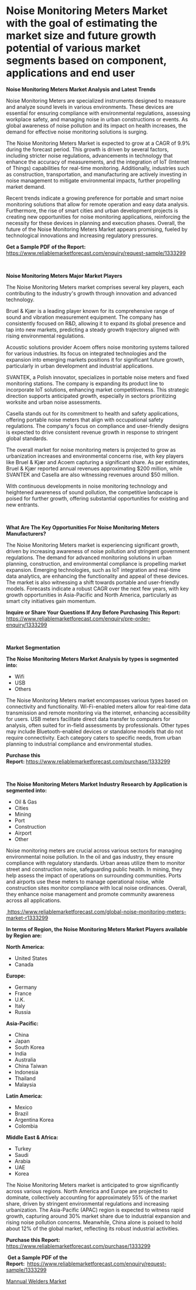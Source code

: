<p><h1>Noise Monitoring Meters Market with the goal of estimating the market size and future growth potential of various market segments based on component, applications and end user</h1></p><p><strong>Noise Monitoring Meters Market Analysis and Latest Trends</strong></p>
<p><p>Noise Monitoring Meters are specialized instruments designed to measure and analyze sound levels in various environments. These devices are essential for ensuring compliance with environmental regulations, assessing workplace safety, and managing noise in urban constructions or events. As global awareness of noise pollution and its impact on health increases, the demand for effective noise monitoring solutions is surging.</p><p>The Noise Monitoring Meters Market is expected to grow at a CAGR of 9.9% during the forecast period. This growth is driven by several factors, including stricter noise regulations, advancements in technology that enhance the accuracy of measurements, and the integration of IoT (Internet of Things) capabilities for real-time monitoring. Additionally, industries such as construction, transportation, and manufacturing are actively investing in noise management to mitigate environmental impacts, further propelling market demand.</p><p>Recent trends indicate a growing preference for portable and smart noise monitoring solutions that allow for remote operation and easy data analysis. Furthermore, the rise of smart cities and urban development projects is creating new opportunities for noise monitoring applications, reinforcing the necessity for these devices in planning and execution phases. Overall, the future of the Noise Monitoring Meters Market appears promising, fueled by technological innovations and increasing regulatory pressures.</p></p>
<p><strong>Get a Sample PDF of the Report:&nbsp;</strong> <a href="https://www.reliablemarketforecast.com/enquiry/request-sample/1333299?utm_campaign=2333&utm_medium=2&utm_source=Github&utm_content=ia&utm_term=24032025&utm_id=noise-monitoring-meters">https://www.reliablemarketforecast.com/enquiry/request-sample/1333299</a></p>
<p>&nbsp;</p>
<p><strong>Noise Monitoring Meters Major Market Players</strong></p>
<p><p>The Noise Monitoring Meters market comprises several key players, each contributing to the industry's growth through innovation and advanced technology. </p><p>Bruel & Kjær is a leading player known for its comprehensive range of sound and vibration measurement equipment. The company has consistently focused on R&D, allowing it to expand its global presence and tap into new markets, predicting a steady growth trajectory aligned with rising environmental regulations.</p><p>Acoustic solutions provider Acoem offers noise monitoring systems tailored for various industries. Its focus on integrated technologies and the expansion into emerging markets positions it for significant future growth, particularly in urban development and industrial applications.</p><p>SVANTEK, a Polish innovator, specializes in portable noise meters and fixed monitoring stations. The company is expanding its product line to incorporate IoT solutions, enhancing market competitiveness. This strategic direction supports anticipated growth, especially in sectors prioritizing worksite and urban noise assessments.</p><p>Casella stands out for its commitment to health and safety applications, offering portable noise meters that align with occupational safety regulations. The company's focus on compliance and user-friendly designs is expected to drive consistent revenue growth in response to stringent global standards.</p><p>The overall market for noise monitoring meters is projected to grow as urbanization increases and environmental concerns rise, with key players like Bruel & Kjær and Acoem capturing a significant share. As per estimates, Bruel & Kjær reported annual revenues approximating $200 million, while SVANTEK and Casella are also witnessing revenues around $50 million.</p><p>With continuous developments in noise monitoring technology and heightened awareness of sound pollution, the competitive landscape is poised for further growth, offering substantial opportunities for existing and new entrants.</p></p>
<p>&nbsp;</p>
<p><strong>What Are The Key Opportunities For Noise Monitoring Meters Manufacturers?</strong></p>
<p><p>The Noise Monitoring Meters market is experiencing significant growth, driven by increasing awareness of noise pollution and stringent government regulations. The demand for advanced monitoring solutions in urban planning, construction, and environmental compliance is propelling market expansion. Emerging technologies, such as IoT integration and real-time data analytics, are enhancing the functionality and appeal of these devices. The market is also witnessing a shift towards portable and user-friendly models. Forecasts indicate a robust CAGR over the next few years, with key growth opportunities in Asia-Pacific and North America, particularly as smart city initiatives gain momentum.</p></p>
<p><strong>Inquire or Share Your Questions If Any Before Purchasing This Report:</strong> <a href="https://www.reliablemarketforecast.com/enquiry/pre-order-enquiry/1333299?utm_campaign=2333&utm_medium=2&utm_source=Github&utm_content=ia&utm_term=24032025&utm_id=noise-monitoring-meters">https://www.reliablemarketforecast.com/enquiry/pre-order-enquiry/1333299</a></p>
<p>&nbsp;</p>
<p><strong>Market Segmentation</strong></p>
<p><strong>The Noise Monitoring Meters Market Analysis by types is segmented into:</strong></p>
<p><ul><li>Wifi</li><li>USB</li><li>Others</li></ul></p>
<p><p>The Noise Monitoring Meters market encompasses various types based on connectivity and functionality. Wi-Fi-enabled meters allow for real-time data transmission and remote monitoring via the internet, enhancing accessibility for users. USB meters facilitate direct data transfer to computers for analysis, often suited for in-field assessments by professionals. Other types may include Bluetooth-enabled devices or standalone models that do not require connectivity. Each category caters to specific needs, from urban planning to industrial compliance and environmental studies.</p></p>
<p><strong>Purchase this Report:&nbsp;</strong><a href="https://www.reliablemarketforecast.com/purchase/1333299?utm_campaign=2333&utm_medium=2&utm_source=Github&utm_content=ia&utm_term=24032025&utm_id=noise-monitoring-meters">https://www.reliablemarketforecast.com/purchase/1333299</a></p>
<p>&nbsp;</p>
<p><strong>The Noise Monitoring Meters Market Industry Research by Application is segmented into:</strong></p>
<p><ul><li>Oil & Gas</li><li>Cities</li><li>Mining</li><li>Port</li><li>Construction</li><li>Airport</li><li>Other</li></ul></p>
<p><p>Noise monitoring meters are crucial across various sectors for managing environmental noise pollution. In the oil and gas industry, they ensure compliance with regulatory standards. Urban areas utilize them to monitor street and construction noise, safeguarding public health. In mining, they help assess the impact of operations on surrounding communities. Ports and airports use these meters to manage operational noise, while construction sites monitor compliance with local noise ordinances. Overall, they enhance noise management and promote community awareness across all applications.</p></p>
<p><a href="https://www.reliablemarketforecast.com/global-noise-monitoring-meters-market-r1333299?utm_campaign=2333&utm_medium=2&utm_source=Github&utm_content=ia&utm_term=24032025&utm_id=noise-monitoring-meters">&nbsp;https://www.reliablemarketforecast.com/global-noise-monitoring-meters-market-r1333299</a></p>
<p><strong>In terms of Region, the Noise Monitoring Meters Market Players available by Region are:</strong></p>
<p>
    <p> <strong> North America: </strong>
        <ul>
            <li>United States</li>
            <li>Canada</li>
        </ul>
        </p> 
    <p> <strong> Europe: </strong>
        <ul>
            <li>Germany</li>
            <li>France</li>
            <li>U.K.</li>
            <li>Italy</li>
            <li>Russia</li>
        </ul>
        </p> 
    <p> <strong> Asia-Pacific: </strong>
        <ul>
            <li>China</li>
            <li>Japan</li>
            <li>South Korea</li>
            <li>India</li>
            <li>Australia</li>
            <li>China Taiwan</li>
            <li>Indonesia</li>
            <li>Thailand</li>
            <li>Malaysia</li>
        </ul>
        </p> 
    <p> <strong> Latin America: </strong>
        <ul>
            <li>Mexico</li>
            <li>Brazil</li>
            <li>Argentina Korea</li>
            <li>Colombia</li>
        </ul>
        </p> 
    <p> <strong> Middle East & Africa: </strong>
        <ul>
            <li>Turkey</li>
            <li>Saudi</li>
            <li>Arabia</li>
            <li>UAE</li>
            <li>Korea</li>
        </ul>
    </p>
    </p>
<p><p>The Noise Monitoring Meters market is anticipated to grow significantly across various regions. North America and Europe are projected to dominate, collectively accounting for approximately 55% of the market share, driven by stringent environmental regulations and increasing urbanization. The Asia-Pacific (APAC) region is expected to witness rapid growth, capturing around 30% market share due to industrial expansion and rising noise pollution concerns. Meanwhile, China alone is poised to hold about 12% of the global market, reflecting its robust industrial activities.</p></p>
<p><strong>Purchase this Report: </strong><a href="https://www.reliablemarketforecast.com/purchase/1333299?utm_campaign=2333&utm_medium=2&utm_source=Github&utm_content=ia&utm_term=24032025&utm_id=noise-monitoring-meters">https://www.reliablemarketforecast.com/purchase/1333299</a></p>
<p>&nbsp;<strong>Get a Sample PDF of the Report:&nbsp;&nbsp;</strong><a href="https://www.reliablemarketforecast.com/enquiry/request-sample/1333299?utm_campaign=2333&utm_medium=2&utm_source=Github&utm_content=ia&utm_term=24032025&utm_id=noise-monitoring-meters">https://www.reliablemarketforecast.com/enquiry/request-sample/1333299</a></p>
<p><strong></strong></p>
<p><p><a href="https://github.com/yankimber90yankim/Market-Research-Report-List-1/blob/main/mannual-welders-market.md?utm_campaign=2333&utm_medium=2&utm_source=Github&utm_content=ia&utm_term=24032025&utm_id=noise-monitoring-meters">Mannual Welders Market</a></p></p>